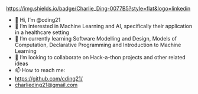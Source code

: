 https://img.shields.io/badge/Charlie_Ding-0077B5?style=flat&logo=linkedin
- 👋 Hi, I’m @cding21
- 👀 I’m interested in Machine Learning and AI, specifically their application in a healthcare setting
- 🌱 I’m currently learning Software Modelling and Design, Models of Computation, Declarative Programming and Introduction to Machine Learning
- 💞️ I’m looking to collaborate on Hack-a-thon projects and other related ideas
- 📫 How to reach me:
- https://github.com/cding21/
- charlieding21@gmail.com

<!---
cding21/cding21 is a ✨ special ✨ repository because its `README.md` (this file) appears on your GitHub profile.
You can click the Preview link to take a look at your changes.
--->
